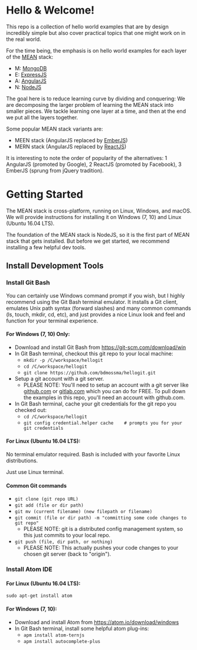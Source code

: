 # Hello & Welcome!
This repo is a collection of hello world examples
that are by design incredibly simple but also cover practical topics
that one might work on in the real world.

For the time being, the emphasis is on hello world examples for
each layer of the [MEAN](https://en.wikipedia.org/wiki/MEAN_(software_bundle)) stack:
+   M: [MongoDB](https://en.wikipedia.org/wiki/MongoDB)
+   E: [ExpressJS](https://en.wikipedia.org/wiki/Express.js)
+   A: [AngularJS](https://en.wikipedia.org/wiki/AngularJS)
+   N: [NodeJS](https://en.wikipedia.org/wiki/Node.js)

The goal here is to reduce learning curve by dividing and conquering: We are decomposing the larger problem
of learning the MEAN stack into smaller pieces.  We tackle learning one layer at a time, and then
at the end we put all the layers together.

Some popular MEAN stack variants are:
+   MEEN stack (AngularJS replaced by [EmberJS](https://en.wikipedia.org/wiki/Ember.js))
+   MERN stack (AngularJS replaced by [ReactJS](https://en.wikipedia.org/wiki/React_(JavaScript_library)))

It is interesting to note the order of popularity of the alternatives:
1 AngularJS (promoted by Google),
2 ReactJS (promoted by Facebook),
3 EmberJS (sprung from jQuery tradition).

# Getting Started
The MEAN stack is cross-platform, running on Linux, Windows, and macOS.  We will provide instructions
for installing it on Windows (7, 10) and Linux (Ubuntu 16.04 LTS).

The foundation of the
MEAN stack is NodeJS, so it is the first part of
MEAN stack that gets installed.  But before we get started, we recommend installing a
few helpful dev tools.

## Install Development Tools
### Install Git Bash
You can certainly use Windows command prompt if you wish, but I highly recommend using
the Git Bash terminal emulator.  It installs a Git client, emulates Unix path syntax (forward slashes)
and many common commands (ls, touch, mkdir, cd, etc), and just provides a nice Linux look and feel
and function for your terminal experience.

#### For Windows (7, 10) Only:
-   Download and install Git Bash from https://git-scm.com/download/win
-   In Git Bash terminal, checkout this git repo to your local machine:
    -   `mkdir -p /C/workspace/hellogit`
    -   `cd /C/workspace/hellogit`
    -   `git clone https://github.com/bdmossma/hellogit.git`
-   Setup a git account with a git server.
    -   PLEASE NOTE: You'll need to setup an account with a git server like
        [github.com](https://www.github.com) or [gitlab.com](https://www.gitlab.com)
        which you can do for FREE.  To pull down the examples in this repo, you'll need
        an account with github.com.
-   In Git Bash terminal, cache your git credentials for the git repo you checked out:
    -   `cd /C/workspace/hellogit`
    -   `git config credential.helper cache    # prompts you for your git credentials`

#### For Linux (Ubuntu 16.04 LTS):
No terminal emulator required. Bash is included with your favorite Linux distributions.

Just use Linux terminal.

#### Common Git commands
-   `git clone (git repo URL)`
-   `git add (file or dir path)`
-   `git mv (current filename) (new filepath or filename)`
-   `git commit (file or dir path) -m "committing some code changes to git repo"`
    -   PLEASE NOTE: git is a distributed config management system, so this just commits to your local repo.
-   `git push (file, dir path, or nothing)`
    -   PLEASE NOTE: This actually pushes your code changes to your chosen git server (back to "origin").

### Install Atom IDE
#### For Linux (Ubuntu 16.04 LTS):
`sudo apt-get install atom`

#### For Windows (7, 10):
-   Download and install Atom from https://atom.io/download/windows
-   In Git Bash terminal, install some helpful atom plug-ins:
    -   `apm install atom-ternjs`
    -   `apm install autocomplete-plus`
